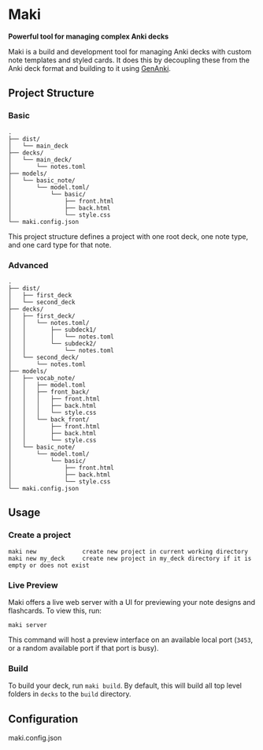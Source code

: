 # Maki
**Powerful tool for managing complex Anki decks**

Maki is a build and development tool for managing Anki decks with custom note templates and styled cards. It does this by decoupling these from the Anki deck format and building to it using [GenAnki](https://github.com/kerrickstaley/genanki).

## Project Structure
### Basic

```
.
├── dist/
│   └── main_deck
├── decks/
│   └── main_deck/
│       └── notes.toml
├── models/
│   └── basic_note/
│       └── model.toml/
│           └── basic/
│               ├── front.html
│               ├── back.html
│               └── style.css
└── maki.config.json
```

This project structure defines a project with one root deck, one note type, and one card type for that note. 

### Advanced

```
.
├── dist/
│   ├── first_deck
│   └── second_deck
├── decks/
│   ├── first_deck/
│   │   └── notes.toml/
│   │       ├── subdeck1/
│   │       │   └── notes.toml
│   │       └── subdeck2/
│   │           └── notes.toml
│   └── second_deck/
│       └── notes.toml
├── models/
│   ├── vocab_note/
│   │   ├── model.toml
│   │   ├── front_back/
│   │   │   ├── front.html
│   │   │   ├── back.html
│   │   │   └── style.css
│   │   └── back_front/
│   │       ├── front.html
│   │       ├── back.html
│   │       └── style.css
│   └── basic_note/
│       └── model.toml/
│           └── basic/
│               ├── front.html
│               ├── back.html
│               └── style.css
└── maki.config.json
```

## Usage
### Create a project
```
maki new             create new project in current working directory
maki new my_deck     create new project in my_deck directory if it is empty or does not exist
```
### Live Preview

Maki offers a live web server with a UI for previewing your note designs and flashcards. To view this, run:

`maki server`

This command will host a preview interface on an available local port (`3453`, or a random available port if that port is busy).

### Build
To build your deck, run `maki build`. By default, this will build all top level folders in `decks` to the `build` directory.

## Configuration


      
maki.config.json
  
